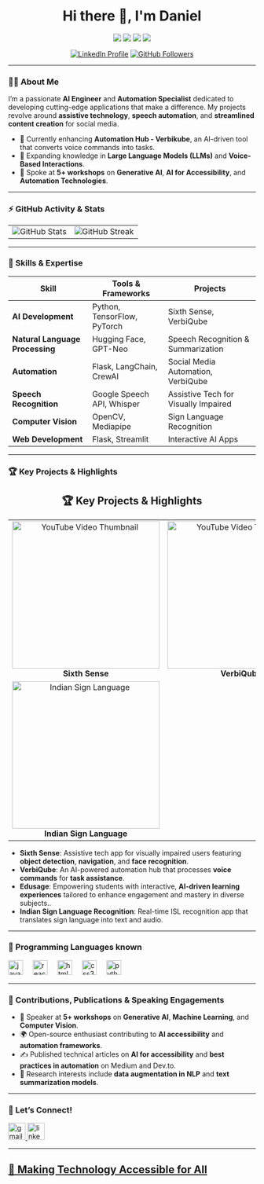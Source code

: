 <h1 align="center">Hi there 👋, I'm Daniel</h1>

<p align="center">
  <img src="https://img.shields.io/badge/AI%20Engineer-%231877F2?style=for-the-badge&logo=python&logoColor=white" />
  <img src="https://img.shields.io/badge/Automation%20Enthusiast-%231877F2?style=for-the-badge&logo=robotframework&logoColor=white" />
  <img src="https://img.shields.io/badge/Openness-OpenSource-%23f9d71c?style=for-the-badge" />
  <img src="https://img.shields.io/badge/Continuous%20Learning-%233bbf8c?style=for-the-badge" />
</p>

<p align="center">
  <a href="https://www.linkedin.com/in/[your-profile-link]" target="_blank"><img src="https://img.shields.io/badge/LinkedIn-Connect-blue?style=flat&logo=linkedin" alt="LinkedIn Profile" /></a>
  <a href="https://github.com/Daniel-Das-k" target="_blank"><img src="https://img.shields.io/github/followers/[your-username]?style=social" alt="GitHub Followers" /></a>
</p>

---

### 👨‍💻 About Me

I’m a passionate **AI Engineer** and **Automation Specialist** dedicated to developing cutting-edge applications that make a difference. My projects revolve around **assistive technology**, **speech automation**, and **streamlined content creation** for social media.

- 🔭 Currently enhancing **Automation Hub - Verbikube**, an AI-driven tool that converts voice commands into tasks.
- 🌱 Expanding knowledge in **Large Language Models (LLMs)** and **Voice-Based Interactions**.
- 🎤 Spoke at **5+ workshops** on **Generative AI**, **AI for Accessibility**, and **Automation Technologies**.


---

### ⚡ GitHub Activity & Stats

<p align="center">
  <table>
    <tr>
      <td>
        <img src="https://github-readme-stats.vercel.app/api?username=Daniel-Das-k&show_icons=true&theme=radical&count_private=true" alt="GitHub Stats" />
      </td>
      <td>
        <img src="https://github-readme-streak-stats.herokuapp.com/?user=Daniel-Das-k&theme=radical" alt="GitHub Streak" />
      </td>
    </tr>
  </table>
</p>

---

### 🚀 Skills & Expertise

| Skill                        | Tools & Frameworks                          | Projects                                      |
|------------------------------|---------------------------------------------|-----------------------------------------------|
| **AI Development**           | Python, TensorFlow, PyTorch                 | Sixth Sense, VerbiQube                      |
| **Natural Language Processing** | Hugging Face, GPT-Neo                    | Speech Recognition & Summarization           |
| **Automation**               | Flask, LangChain, CrewAI                    | Social Media Automation, VerbiQube            |
| **Speech Recognition**       | Google Speech API, Whisper                 | Assistive Tech for Visually Impaired          |
| **Computer Vision**          | OpenCV, Mediapipe                          | Sign Language Recognition                     |
| **Web Development**          | Flask, Streamlit                           | Interactive AI Apps                           |

---

### 🏆 Key Projects & Highlights
<h2 align="center">🏆 Key Projects & Highlights</h2>

<table align="center">
  <tr>
    <td align="center">
      <a href="https://www.youtube.com/watch?v=6Zw5p2oYKbo" target="_blank">
        <img src="https://img.youtube.com/vi/6Zw5p2oYKbo/hqdefault.jpg" alt="YouTube Video Thumbnail" width="300" />
      </a>
      <br /><b>Sixth Sense</b>
    </td>
    <td align="center">
      <a href="https://www.youtube.com/watch?v=N5MBE-X0Ifk" target="_blank">
        <img src="https://img.youtube.com/vi/N5MBE-X0Ifk/hqdefault.jpg" alt="YouTube Video Thumbnail" width="300" />
      </a>
      <br /><b>VerbiQube</b>
    </td>
    <td align="center">
      <a href="https://www.youtube.com/watch?v=yECNddNCZBw" target="_blank">
        <img src="https://img.youtube.com/vi/yECNddNCZBw/hqdefault.jpg" alt="YouTube Video Thumbnail" width="300" />
      </a>
      <br /><b>EduSage</b>
    </td>
  </tr>
  <tr>
    <td align="center">
      <img src="https://link-to-gif-of-isl.gif" alt="Indian Sign Language" width="300" />
      <br /><b>Indian Sign Language</b>
    </td>
  </tr>
</table>



- **Sixth Sense**: Assistive tech app for visually impaired users featuring **object detection**, **navigation**, and **face recognition**.
- **VerbiQube**: An AI-powered automation hub that processes **voice commands** for **task assistance**.
- **Edusage**:  Empowering students with interactive, **AI-driven learning experiences** tailored to enhance engagement and mastery in diverse subjects..
- **Indian Sign Language Recognition**: Real-time ISL recognition app that translates sign language into text and audio.
  
---

### 🎉 Programming Languages known 
<div align="left">
  <img src="https://cdn.jsdelivr.net/gh/devicons/devicon/icons/javascript/javascript-original.svg" height="30" alt="javascript logo"  />
  <img width="12" />
  <img src="https://cdn.jsdelivr.net/gh/devicons/devicon/icons/react/react-original.svg" height="30" alt="react logo"  />
  <img width="12" />
  <img src="https://cdn.jsdelivr.net/gh/devicons/devicon/icons/html5/html5-original.svg" height="30" alt="html5 logo"  />
  <img width="12" />
  <img src="https://cdn.jsdelivr.net/gh/devicons/devicon/icons/css3/css3-original.svg" height="30" alt="css3 logo"  />
  <img width="12" />
  <img src="https://cdn.jsdelivr.net/gh/devicons/devicon/icons/python/python-original.svg" height="30" alt="python logo"  />
  <img width="12" />
</div>

---

### 🌱 Contributions, Publications & Speaking Engagements

- 🎤 Speaker at **5+ workshops** on **Generative AI**, **Machine Learning**, and **Computer Vision**.
- 🌍 Open-source enthusiast contributing to **AI accessibility** and **automation frameworks**.
- ✍️ Published technical articles on **AI for accessibility** and **best practices in automation** on Medium and Dev.to.
- 📖 Research interests include **data augmentation in NLP** and **text summarization models**.

---

### 🎉 Let’s Connect!

<div align="left">
  <a href="mailto:danieldaskomarapu@gmail.com" target="_blank"><img src="https://img.shields.io/static/v1?message=Gmail&logo=gmail&label=&color=D14836&logoColor=white&labelColor=&style=for-the-badge" height="35" alt="gmail logo"  />
  <img src="https://img.shields.io/static/v1?message=LinkedIn&logo=linkedin&label=&color=0077B5&logoColor=white&labelColor=&style=for-the-badge" height="35" alt="linkedin logo"  />

---

<h2>
🚀 Making Technology Accessible for All
</h2>
